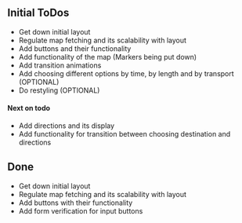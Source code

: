## Initial ToDos

- Get down initial layout
- Regulate map fetching and its scalability with layout
- Add buttons and their functionality
- Add functionality of the map (Markers being put down)
- Add transition animations
- Add choosing different options by time, by length and by transport (OPTIONAL)
- Do restyling (OPTIONAL)

#### Next on todo
- Add directions and its display
- Add functionality for transition between choosing destination and directions


## Done
- Get down initial layout 
- Regulate map fetching and its scalability with layout
- Add buttons with their functionality
- Add form verification for input buttons
